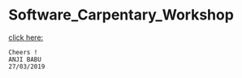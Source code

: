 # Software_Carpentary_Workshop

[click here:](http://swcarpentry.github.io/git-novice/07-github/index.html)


	Cheers !
	ANJI BABU
	27/03/2019
